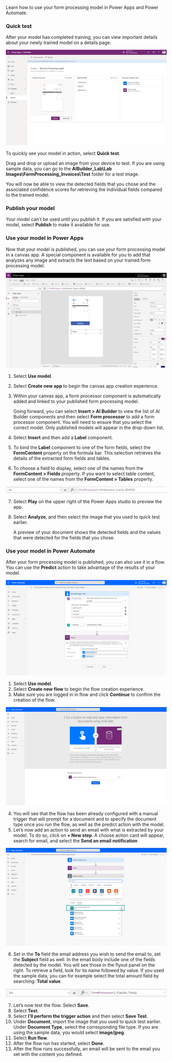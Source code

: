 Learn how to use your form processing model in Power Apps and Power
Automate.

### Quick test

After your model has completed training, you can view important details
about your newly trained model on a details page.

![Trained model details page](../media/image4.png)

To quickly see your model in action, select **Quick test**.

Drag and drop or upload an image from your device to test. If you are
using sample data, you can go to the **AIBuilder_Lab\Lab
Images\FormProcessing_Invoices\Test** folder for a test image.

You will now be able to view the detected fields that you chose and the
associated confidence scores for retrieving the individual fields
compared to the trained model.

### Publish your model

Your model can't be used until you publish it. If you are satisfied with
your model, select **Publish** to make it available for use.

### Use your model in Power Apps

Now that your model is published, you can use your form processing model
in a canvas app. A special component is available for you to add that
analyzes any image and extracts the text based on your trained form
processing model.

![Use your model in Power Apps](../media/image5.png)

1.  Select **Use model**.
2.  Select **Create new app** to begin the canvas app creation
    experience.
3.  Within your canvas app, a form processor component is automatically
    added and linked to your published form processing model.
    
    Going forward, you can select **Insert > AI Builder** to view the
    list of AI Builder components and then select **Form processor** to
    add a form processor component. You will need to ensure that you
    select the correct model. Only published models will appear in the
    drop-down list.
4.  Select **Insert** and then add a **Label** component.
5.  To bind the **Label** component to one of the form fields, select
    the **FormContent** property on the formula bar. This selection
    retrieves the details of the extracted form fields and tables.
6.  To choose a field to display, select one of the names from the
    **FormContent > Fields** property. If you want to select table
    content, select one of the names from the **FormContent > Tables**
    property.

![Select Fields or Tables property](../media/image6.png)

7.  Select **Play** on the upper right of the Power Apps studio to
    preview the app.
8.  Select **Analyze**, and then select the image that you used to quick test earlier.

    A preview of your document shows the detected fields and the values
    that were detected for the fields that you chose.

### Use your model in Power Automate

After your form processing model is published, you can also use it in a
flow. You can use the **Predict** action to take advantage of the
results of your model.

![Use your model in Power Automate](../media/image7.png)

1.  Select **Use model**.
2.  Select **Create new flow** to begin the flow creation experience.
3.  Make sure you are logged in in flow and click **Continue** to confirm the creation of the flow. 

![screenshot](../media/image8.png)

4.  You will see that the flow has been already configured with a manual trigger that will prompt for a document and to specify the document type once you run the flow, as well as the predict action with the model.
5.  Let’s now add an action to send an email with what is extracted by your model. To do so, click on **+ New step**. A choose action card will appear, search for email, and select the **Send an email notification**  

![screenshot](../media/image9.png)

6.  Set in the **To** field the email address you wish to send the email to, set the **Subject** field as well. In the email body include one of the fields detected by the model. You will see those in the flyout panel on the right. To retrieve a field, look for its name followed by value. If you used the sample data, you can for example select the total amount field by searching: **Total value**  

![screenshot](../media/image10.png)

7.  Let’s now test the flow. Select **Save**.
8.  Select **Test**.
9.  Select **I'll perform the trigger action** and then select **Save Test**.
10.  Under **Document**, import the image that you used to quick test earlier. Under **Document Type**, select the corresponding file type. If you are using the sample data, you would select **image/jpeg**.
11.  Select **Run flow**.
12.  After the flow run has started, select **Done**.
13.  After the flow runs successfully, an email will be sent to the email you set with the content you defined.
